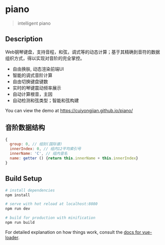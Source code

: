 # piano

> intelligent piano


## Description
Web钢琴键盘，支持音程，和弦，调式等的动态计算；基于其精确到音符的数据组织方式，得以实现对音阶的完全掌控。

* 自由换肤, 动态渲染前端UI
* 智能的调式音阶计算
* 自由切换键盘键数
* 实时的琴键震动频率展示
* 自动计算根音，主因
* 自动检测和弦类型；智能和弦构建

You can view the demo at <https://cuiyongjian.github.io/piano/>


## 音阶数据结构
``` javascript
{
  group: 0, // 组别(国际谱)
  innerIndex: 0, // 组内12平均索引号
  innerName: 'C', // 组内音名
  name: getter () {return this.innerName + this.innerIndex}
}
```

## Build Setup

``` bash
# install dependencies
npm install

# serve with hot reload at localhost:8080
npm run dev

# build for production with minification
npm run build
```

For detailed explanation on how things work, consult the [docs for vue-loader](http://vuejs.github.io/vue-loader).
